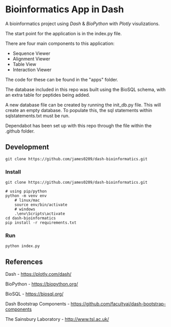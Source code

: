 # Bioinformatics App in Dash

A bioinformatics project using _Dash_ & _BioPython_ with _Plotly_ visulizations.

The start point for the application is in the index.py file.

There are four main components to this application:

- Sequence Viewer
- Alignment Viewer
- Table View
- Interaction Viewer

The code for these can be found in the "apps" folder.

The database included in this repo was built using the BioSQL schema, with an extra table for peptides being added.

A new database file can be created by running the init_db.py file. This will create an empty database. To populate this,
the sql statements within sqlstatements.txt must be run.

Dependabot has been set up with this repo through the file within the .github folder.

## Development

```shell script
git clone https://github.com/james0209/dash-bioinformatics.git
```

### Install

```shell script
git clone https://github.com/james0209/dash-bioinformatics.git

# using pip/python
python -m venv env
    # linux/mac
    source env/bin/activate
    # windows
    .\env\Scripts\activate
cd dash-bioinformatics
pip install -r requirements.txt
```

### Run

```shell script
python index.py
```

## References

Dash - <https://plotly.com/dash/>

BioPython - <https://biopython.org/>

BioSQL - <https://biosql.org/>

Dash Bootstrap Components - <https://github.com/facultyai/dash-bootstrap-components>

The Sainsbury Laboratory - <http://www.tsl.ac.uk/>
